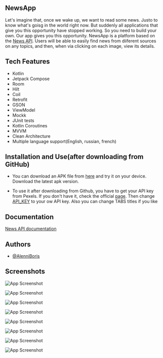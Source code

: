 ## NewsApp

Let's imagine that, once we wake up, we want to read some news. Justo to know what's goisg in the world right now. But suddenly all applications that give you this opportunity have stopped working. So you need to build your own. Our app gives you this opportunity. NewsApp is
a platform based on the [News API](https://newsapi.org/). Users will be able to easily find
news from diiferent sources on any topics, and then, when via clicking
on each image, view its details.

## Tech Features

- Kotlin
- Jetpack Compose
- Room
- Hilt
- Coil
- Retrofit
- GSON
- ViewModel
- Mockk
- JUnit tests
- Kotlin Coroutines
- MVVM
- Clean Architecture
- Multiple language support(English, russian, french)


## Installation and Use(after downloading from GitHub)

- You can download an APK file from [here](https://github.com/AlenniBoris/NewsApp/releases/) and try it on your device. Download the latest apk version.

- To use it after downloading from Github, you have to get your API key from Pexels. If you don't have it, check the official [page](https://newsapi.org/). Then change [API_KEY](https://github.com/AlenniBoris/NewsApp/blob/main/app/src/main/java/com/example/newsapp/utils/Constants.kt) to your ow API key. Also you can change TABS titles if you like
    
## Documentation

[News API documentation](https://newsapi.org/docs)


## Authors

- [@AlenniBoris](https://github.com/AlenniBoris)


## Screenshots

![App Screenshot](https://github.com/AlenniBoris/NewsApp/blob/main/screenshots/bookmarks.png)

![App Screenshot](https://github.com/AlenniBoris/NewsApp/blob/main/screenshots/details.png)

![App Screenshot](https://github.com/AlenniBoris/NewsApp/blob/main/screenshots/different%20language.png)

![App Screenshot](https://github.com/AlenniBoris/NewsApp/blob/main/screenshots/different%20theme.pn)

![App Screenshot](https://github.com/AlenniBoris/NewsApp/blob/main/screenshots/no%20internet%20connection.png)

![App Screenshot](https://github.com/AlenniBoris/NewsApp/blob/main/screenshots/nothing%20found.png)

![App Screenshot](https://github.com/AlenniBoris/NewsApp/blob/main/screenshots/start%20screen.png)

![App Screenshot](https://github.com/AlenniBoris/NewsApp/blob/main/screenshots/start.png)
